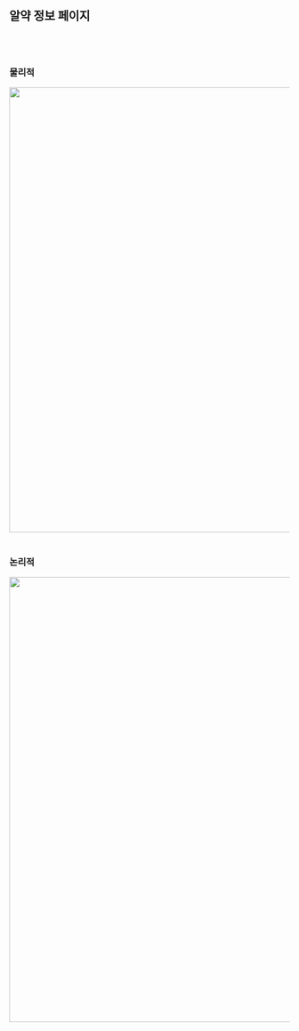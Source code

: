 <h2>알약 정보 페이지</h2>
<br><br>

<div>
  <h3>물리적</h3>
  <img src='https://github.com/Plan00/team2_v2sbm3c/assets/123847576/77209c3f-9db7-427d-a3a5-d9b262145baf' width="800px">
  <br><br>
  <h3>논리적</h3>
  <img src='https://github.com/Plan00/team2_v2sbm3c/assets/123847576/53aad42b-889b-4d93-887e-1e4ed201fbe0' width="800px">
</div>
